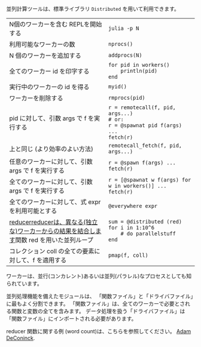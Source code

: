 並列計算ツールは、標準ライブラリ `Distributed` を用いて利用できます。

|                                            |                                   |
| ------------------------------------------ | --------------------------------- |
| N個のワーカーを含む REPLを開始する     | `julia -p N`                      |
| 利用可能なワーカーの数       | `nprocs()`                        |
| N 個のワーカーを追加する                   | `addprocs(N)`                     |
| 全てのワーカー id を印字する         | `for pid in workers()`<br>`    println(pid)`<br>`end` |
| 実行中のワーカーの id を得る         | `myid()`                          |
| ワーカーを削除する                | `rmprocs(pid)`                    |
| pid に対して、引数 args で f を実行する       | `r = remotecall(f, pid, args...)`<br>`# or:`<br>`r = @spawnat pid f(args)`<br>`...`<br>`fetch(r)` |
| 上と同じ (より効率のよい方法) | `remotecall_fetch(f, pid, args...)` |
| 任意のワーカーに対して、引数 args で f を実行する  | `r = @spawn f(args) ... fetch(r)` |
| 全てのワーカーに対して、引数 args で f を実行する   | `r = [@spawnat w f(args) for w in workers()] ... fetch(r)` |
| 全てのワーカーに対して、式 expr を利用可能とする   | `@everywhere expr`                |
| <a class="tooltip" href="#">reducer<span>reducerは、異なる(独立な)ワーカーからの結果を結合します</span></a>関数 red を用いた並列ループ | `sum = @distributed (red) for i in 1:10^6`<br>`    # do parallelstuff`<br>`end` |
| コレクション coll の全ての要素に対して、f を適用する | `pmap(f, coll)`                   |

ワーカーは、並行(コンカレント)あるいは並列(パラレル)なプロセスとしても知られています。

並列処理機能を備えたモジュールは、
「関数ファイル」と「ドライバファイル」に最もよく分割できます。
「関数ファイル」は、全てのワーカーで必要とされる関数と変数の全てを含みます。
データ処理を扱う「ドライバファイル」は「関数ファイル」にインポートされる必要があります。

reducer 関数に関する例 (word count)は、こちらを参照してください。
[Adam DeConinck](https://blog.ajdecon.org/parallel-word-count-with-julia-an-interesting).
